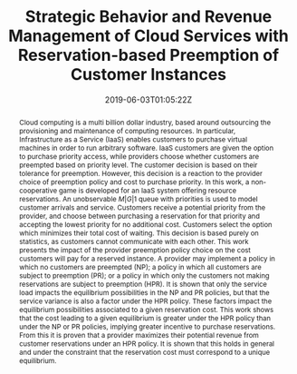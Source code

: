 ---
title: "Strategic Behavior and Revenue Management of Cloud Services with Reservation-based Preemption of Customer Instances"
authors:
- Jonathan Chamberlain
date: '2019-06-03T01:05:22Z'
doi: ''

# Schedule page publish date (NOT publication's date).
publishDate: '2024-05-08T16:03:01.708891Z'

# Publication type.
# Accepts a single type but formatted as a YAML list (for Hugo requirements).
# Enter a publication type from the CSL standard.
publication_types: ['thesis']

# Publication name and optional abbreviated publication name.
publication: "Master's Thesis"
publication_short: ""
abstract: Cloud computing is a multi billion dollar industry, based around outsourcing the provisioning and maintenance of computing resources. In particular, Infrastructure as a Service (IaaS) enables customers to purchase virtual machines in order to run arbitrary software. IaaS customers are given the option to purchase priority access, while providers choose whether customers are preempted based on priority level. The customer decision is based on their tolerance for preemption. However, this decision is a reaction to the provider choice of preemption policy and cost to purchase priority. In this work, a non-cooperative game is developed for an IaaS system offering resource reservations. An unobservable $M|G|1$ queue with priorities is used to model customer arrivals and service. Customers receive a potential priority from the provider, and choose between purchasing a reservation for that priority and accepting the lowest priority for no additional cost. Customers select the option which minimizes their total cost of waiting. This decision is based purely on statistics, as customers cannot communicate with each other. This work presents the impact of the provider preemption policy choice on the cost customers will pay for a reserved instance. A provider may implement a policy in which no customers are preempted (NP); a policy in which all customers are subject to preemption (PR); or a policy in which only the customers not making reservations are subject to preemption (HPR). It is shown that only the service load impacts the equilibrium possibilities in the NP and PR policies, but that the service variance is also a factor under the HPR policy. These factors impact the equilibrium possibilities associated to a given reservation cost. This work shows that the cost leading to a given equilibrium is greater under the HPR policy than under the NP or PR policies, implying greater incentive to purchase reservations. From this it is proven that a provider maximizes their potential revenue from customer reservations under an HPR policy. It is shown that this holds in general and under the constraint that the reservation cost must correspond to a unique equilibrium.

tags:
- Cloud Computing
- Operations Research
- Advance Reservation
- Game Theory
featured: true

links:
- name: URL
  url: https://open.bu.edu/handle/2144/36027?show=full
url_pdf: https://open.bu.edu/ds2/stream/?#/documents/341503/page/1
url_code: ''
url_dataset: ''
url_poster: ''
url_project: https://sites.bu.edu/nislab/strategic-management-of-advance-reservations/
url_slides: ''
url_source: ''
url_video: ''

---